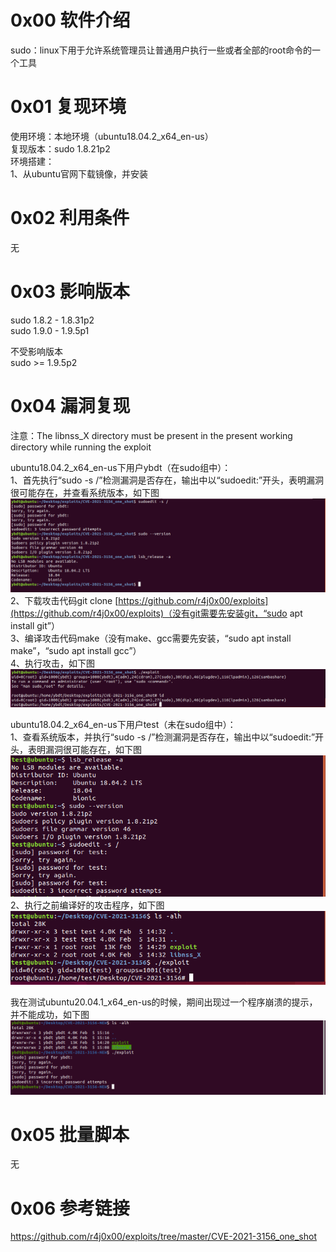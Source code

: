 # 0x00 软件介绍
sudo：linux下用于允许系统管理员让普通用户执行一些或者全部的root命令的一个工具

# 0x01 复现环境
使用环境：本地环境（ubuntu18.04.2_x64_en-us）  
复现版本：sudo 1.8.21p2  
环境搭建：  
1、从ubuntu官网下载镜像，并安装

# 0x02 利用条件
无

# 0x03 影响版本
sudo 1.8.2 - 1.8.31p2  
sudo 1.9.0 - 1.9.5p1

不受影响版本  
sudo >= 1.9.5p2

# 0x04 漏洞复现
注意：The libnss_X directory must be present in the present working directory while running the exploit

ubuntu18.04.2_x64_en-us下用户ybdt（在sudo组中）：  
1、首先执行“sudo -s /”检测漏洞是否存在，输出中以“sudoedit:”开头，表明漏洞很可能存在，并查看系统版本，如下图  
![image](./a0.png)  
2、下载攻击代码git clone [https://github.com/r4j0x00/exploits](https://github.com/r4j0x00/exploits)（没有git需要先安装git，“sudo apt install git”）  
3、编译攻击代码make（没有make、gcc需要先安装，“sudo apt install make”，“sudo apt install gcc”）  
4、执行攻击，如下图  
![image](./a1.png)

ubuntu18.04.2_x64_en-us下用户test（未在sudo组中）：  
1、查看系统版本，并执行“sudo -s /”检测漏洞是否存在，输出中以“sudoedit:”开头，表明漏洞很可能存在，如下图  
![image](./b0.png)  
2、执行之前编译好的攻击程序，如下图  
![image](./b1.png)

我在测试ubuntu20.04.1_x64_en-us的时候，期间出现过一个程序崩溃的提示，并不能成功，如下图  
![image](./c0.png)  

# 0x05 批量脚本
无

# 0x06 参考链接
https://github.com/r4j0x00/exploits/tree/master/CVE-2021-3156_one_shot
